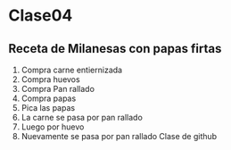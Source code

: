 # Clase04

## Receta de Milanesas con papas firtas
1. Compra carne entiernizada
2. Compra huevos
3. Compra Pan rallado
4. Compra papas
5. Pica las papas
6. La carne se pasa por pan rallado
7. Luego por huevo
8. Nuevamente se pasa por pan rallado
Clase de github
